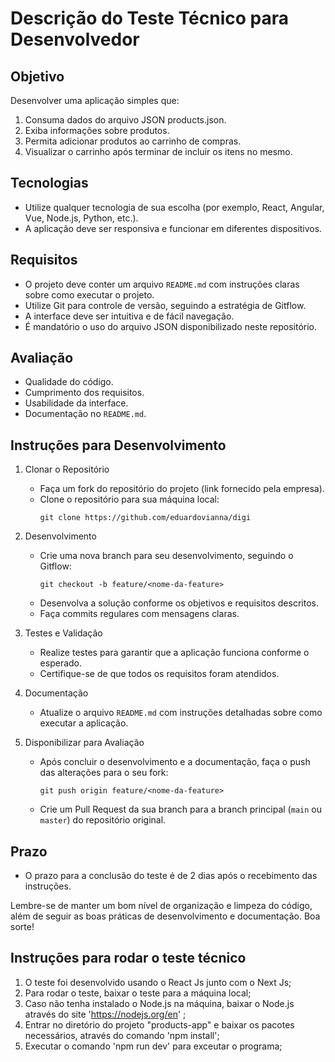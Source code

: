# Descrição do Teste Técnico para Desenvolvedor

## Objetivo
Desenvolver uma aplicação simples que:
1. Consuma dados do arquivo JSON products.json.
2. Exiba informações sobre produtos.
3. Permita adicionar produtos ao carrinho de compras.
4. Visualizar o carrinho após terminar de incluir os itens no mesmo.

## Tecnologias
- Utilize qualquer tecnologia de sua escolha (por exemplo, React, Angular, Vue, Node.js, Python, etc.).
- A aplicação deve ser responsiva e funcionar em diferentes dispositivos.

## Requisitos
- O projeto deve conter um arquivo `README.md` com instruções claras sobre como executar o projeto.
- Utilize Git para controle de versão, seguindo a estratégia de Gitflow.
- A interface deve ser intuitiva e de fácil navegação.
- É mandatório o uso do arquivo JSON disponibilizado neste repositório.

## Avaliação
- Qualidade do código.
- Cumprimento dos requisitos.
- Usabilidade da interface.
- Documentação no `README.md`.

## Instruções para Desenvolvimento

1. Clonar o Repositório
   - Faça um fork do repositório do projeto (link fornecido pela empresa).
   - Clone o repositório para sua máquina local:
     ```
     git clone https://github.com/eduardovianna/digi
     ```

2. Desenvolvimento
   - Crie uma nova branch para seu desenvolvimento, seguindo o Gitflow:
     ```
     git checkout -b feature/<nome-da-feature>
     ```
   - Desenvolva a solução conforme os objetivos e requisitos descritos.
   - Faça commits regulares com mensagens claras.

3. Testes e Validação
   - Realize testes para garantir que a aplicação funciona conforme o esperado.
   - Certifique-se de que todos os requisitos foram atendidos.

4. Documentação
   - Atualize o arquivo `README.md` com instruções detalhadas sobre como executar a aplicação.

5. Disponibilizar para Avaliação
   - Após concluir o desenvolvimento e a documentação, faça o push das alterações para o seu fork:
     ```
     git push origin feature/<nome-da-feature>
     ```
   - Crie um Pull Request da sua branch para a branch principal (`main` ou `master`) do repositório original.

## Prazo
- O prazo para a conclusão do teste é de 2 dias após o recebimento das instruções.

Lembre-se de manter um bom nível de organização e limpeza do código, além de seguir as boas práticas de desenvolvimento e documentação. Boa sorte!

## Instruções para rodar o teste técnico
1. O teste foi desenvolvido usando o React Js junto com o Next Js;
2. Para rodar o teste, baixar o teste para a máquina local;
3. Caso não tenha instalado o Node.js na máquina, baixar o Node.js através do site 'https://nodejs.org/en' ; 
4. Entrar no diretório do projeto "products-app" e baixar os pacotes necessários, através do comando 'npm install';
5. Executar o comando 'npm run dev' para exceutar o programa;